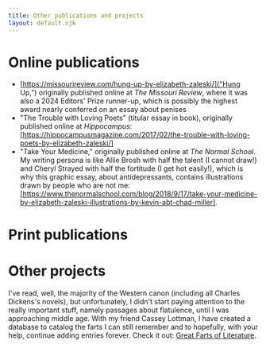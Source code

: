 ```yaml
---
title: Other publications and projects
layout: default.njk
---
```


# Online publications

- [https://missourireview.com/hung-up-by-elizabeth-zaleski/]("Hung Up,") originally published online at <i> The Missouri Review</i>, where it was also a 2024 Editors' Prize runner-up, which is possibly the highest award nearly conferred on an essay about penises
- "The Trouble with Loving Poets" (titular essay in book), originally published online at <i>Hippocampus</i>: [https://hippocampusmagazine.com/2017/02/the-trouble-with-loving-poets-by-elizabeth-zaleski/]
- "Take Your Medicine," originally published online at <i>The Normal School</i>. My writing persona is like Allie Brosh with half the talent (I cannot draw!) and Cheryl Strayed with half the fortitude (I get hot easily!), which is why this graphic essay, about antidepressants, contains illustrations drawn by people who are not me: [https://www.thenormalschool.com/blog/2018/9/17/take-your-medicine-by-elizabeth-zaleski-illustrations-by-kevin-abt-chad-miller].

# Print publications

# Other projects

I've read, well, the majority of the Western canon (including all Charles Dickens's novels), but unfortunately, I didn't start paying attention to the really important stuff, namely passages about flatulence, until I was approaching middle age. With my friend Cassey Lottman, I have created a database to catalog the farts I can still remember and to hopefully, with your help, continue adding entries forever. Check it out: <a href="https://greatfartsofliterature.com/">Great Farts of Literature</a>.

